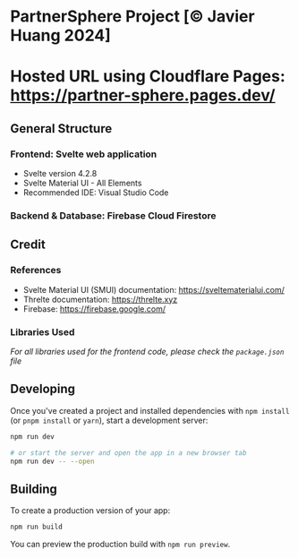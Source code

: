 # PartnerSphere Project [&copy; Javier Huang 2024]

# Hosted URL using Cloudflare Pages: https://partner-sphere.pages.dev/

## General Structure

### Frontend: Svelte web application

- Svelte version 4.2.8
- Svelte Material UI - All Elements
- Recommended IDE: Visual Studio Code

### Backend & Database: Firebase Cloud Firestore

## Credit

### References

- Svelte Material UI (SMUI) documentation: https://sveltematerialui.com/
- Threlte documentation: https://threlte.xyz
- Firebase: https://firebase.google.com/

### Libraries Used

*For all libraries used for the frontend code, please check the `package.json` file*  

## Developing

Once you've created a project and installed dependencies with `npm install` (or `pnpm install` or `yarn`), start a development server:

```bash
npm run dev

# or start the server and open the app in a new browser tab
npm run dev -- --open
```

## Building

To create a production version of your app:

```bash
npm run build
```

You can preview the production build with `npm run preview`.